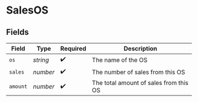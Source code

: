 # SalesOS


## Fields

| Field                                  | Type                                   | Required                               | Description                            |
| -------------------------------------- | -------------------------------------- | -------------------------------------- | -------------------------------------- |
| `os`                                   | *string*                               | :heavy_check_mark:                     | The name of the OS                     |
| `sales`                                | *number*                               | :heavy_check_mark:                     | The number of sales from this OS       |
| `amount`                               | *number*                               | :heavy_check_mark:                     | The total amount of sales from this OS |